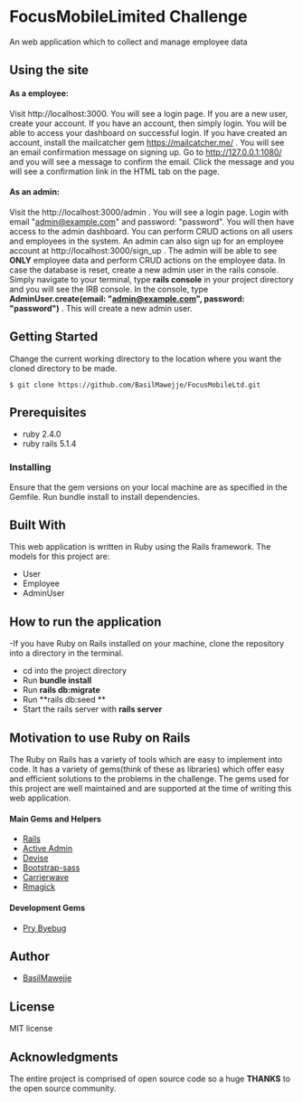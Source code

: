 # FocusMobileLimited Challenge
An web application which to collect and manage employee data

## Using the site
#### As a employee:
Visit http://localhost:3000.
You will see a login page. If you are a new user, create your account. If you have an account, then simply login. You will be able to access your dashboard on successful login. If you have created an account, install the mailcatcher gem https://mailcatcher.me/ . You will see an email confirmation message on signing up. Go to http://127.0.0.1:1080/ and you will see a message to confirm the email. Click the message and you will see a confirmation link in the HTML tab on the page.

#### As an admin:
Visit the http://localhost:3000/admin . You will see a login page. Login with email "admin@example.com" and password: "password". You will then have access to the admin dashboard. You can perform CRUD actions on all users and employees in the system. An admin can also sign up for an employee account at http://localhost:3000/sign_up . The admin will be able to see **ONLY** employee data and perform CRUD actions on the employee data. In case the database is reset, create a new admin user in the rails console. Simply navigate to your terminal, type **rails console** in your project directory and you will see the IRB console. In the console, type **AdminUser.create(email: "admin@example.com", password: "password")** . This will create a new admin user.

## Getting Started
Change the current working directory to the location where you want the cloned directory to be made.

```
$ git clone https://github.com/BasilMawejje/FocusMobileLtd.git
```

## Prerequisites
- ruby 2.4.0
- ruby rails 5.1.4

### Installing
Ensure that the gem versions on your local machine are as specified in the Gemfile.
Run bundle install to install dependencies.

## Built With
This web application is written in Ruby using the Rails framework.
The models for this project are:
- User
- Employee
- AdminUser

## How to run the application
-If you have Ruby on Rails installed on your machine, clone the repository into a directory in the terminal.
- cd into the project directory
- Run **bundle install**
- Run **rails db:migrate**
- Run **rails db:seed **
- Start the rails server with **rails server**

## Motivation to use Ruby on Rails
The Ruby on Rails has a variety of tools which are easy to implement into code. It has a variety of gems(think of these as libraries) which offer easy and efficient solutions to the problems in the challenge. The gems used for this project are well maintained and are supported at the time of writing this web application. 

#### Main Gems and Helpers
* [Rails](https://github.com/rails/rails)
* [Active Admin](https://github.com/activeadmin/activeadmin)
* [Devise](https://github.com/plataformatec/devise)
* [Bootstrap-sass](https://github.com/twbs/bootstrap-sass)
* [Carrierwave](https://github.com/carrierwaveuploader/carrierwave)
* [Rmagick](https://github.com/carrierwaveuploader/carrierwave)

#### Development Gems
* [Pry Byebug](https://github.com/deivid-rodriguez/pry-byebug)

## Author
* [BasilMawejje](https://github.com/BasilMawejje)

## License
MIT license

## Acknowledgments
The entire project is comprised of open source code so a huge **THANKS** to the open source community.

